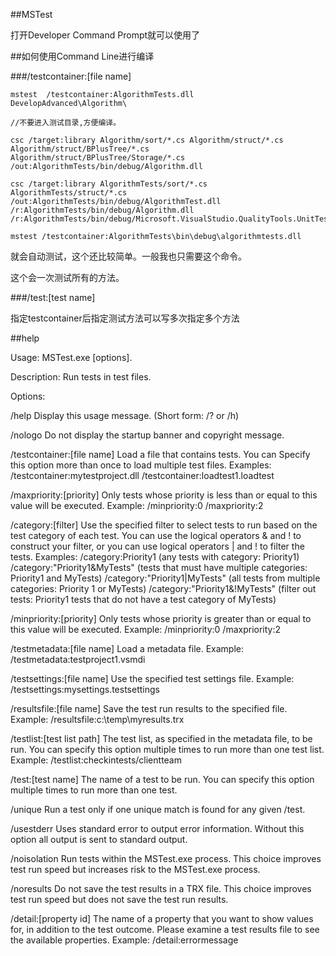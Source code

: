 ##MSTest

打开Developer Command Prompt就可以使用了

##如何使用Command Line进行编译

###/testcontainer:[file name] 

```
mstest  /testcontainer:AlgorithmTests.dll
DevelopAdvanced\Algorithm\

//不要进入测试目录,方便编译。

csc /target:library Algorithm/sort/*.cs Algorithm/struct/*.cs  Algorithm/struct/BPlusTree/*.cs Algorithm/struct/BPlusTree/Storage/*.cs  /out:AlgorithmTests/bin/debug/Algorithm.dll

csc /target:library AlgorithmTests/sort/*.cs AlgorithmTests/struct/*.cs  /out:AlgorithmTests/bin/debug/AlgorithmTest.dll /r:AlgorithmTests/bin/debug/Algorithm.dll  /r:AlgorithmTests/bin/debug/Microsoft.VisualStudio.QualityTools.UnitTestFramework.dll

mstest /testcontainer:AlgorithmTests\bin\debug\algorithmtests.dll

```  

就会自动测试，这个还比较简单。一般我也只需要这个命令。

这个会一次测试所有的方法。


###/test:[test name]  

指定testcontainer后指定测试方法可以写多次指定多个方法




##help

Usage:                      MSTest.exe [options].

Description:                        Run tests in test files.

Options:

  /help                             Display this usage message.
                                    (Short form: /? or /h)

  /nologo                           Do not display the startup banner and
                                    copyright message.

  /testcontainer:[file name]        Load a file that contains tests. You can
                                    Specify this option more than once to
                                    load multiple test files.
                                    Examples:
                                      /testcontainer:mytestproject.dll
                                      /testcontainer:loadtest1.loadtest

  /maxpriority:[priority]           Only tests whose priority is less than
                                    or equal to this value will be executed.
                                    Example:
                                    /minpriority:0 /maxpriority:2

  /category:[filter]                Use the specified filter to select tests
                                    to run based on the test category of each
                                    test.
                                    You can use the logical operators &
                                    and ! to construct your filter, or you
                                    can use logical operators | and ! to
                                    filter the tests.
                                    Examples:
                                    /category:Priority1
                                       (any tests with category: Priority1)
                                    /category:"Priority1&MyTests"
                                       (tests that must have multiple
                                        categories: Priority1 and MyTests)
                                    /category:"Priority1|MyTests"
                                       (all tests from multiple
                                        categories: Priority 1 or MyTests)
                                    /category:"Priority1&!MyTests"
                                       (filter out tests: Priority1 tests
                                         that do not have a test category
                                         of MyTests)

  /minpriority:[priority]           Only tests whose priority is greater than
                                    or equal to this value will be executed.
                                    Example:
                                    /minpriority:0 /maxpriority:2

  /testmetadata:[file name]         Load a metadata file.
                                    Example:
                                      /testmetadata:testproject1.vsmdi

  /testsettings:[file name]         Use the specified test settings file.
                                    Example:
                                      /testsettings:mysettings.testsettings

  /resultsfile:[file name]          Save the test run results to the specified
                                    file.
                                    Example:
                                      /resultsfile:c:\temp\myresults.trx

  /testlist:[test list path]        The test list, as specified in the metadata
                                    file, to be run. You can specify this
                                    option multiple times to run more than
                                    one test list.
                                    Example:
                                      /testlist:checkintests/clientteam

  /test:[test name]                 The name of a test to be run. You can
                                    specify this option multiple times to run
                                    more than one test.

  /unique                           Run a test only if one unique match is
                                    found for any given /test.

  /usestderr                        Uses standard error to output error
                                    information.  Without this option all
                                    output is sent to standard output.

  /noisolation                      Run tests within the MSTest.exe process.
                                    This choice improves test run speed but
                                    increases risk to the MSTest.exe process.

  /noresults                        Do not save the test results in a TRX file.
                                    This choice improves test run speed but
                                    does not save the test run results.

  /detail:[property id]             The name of a property that you want to
                                    show values for, in addition to the test
                                    outcome. Please examine a test results
                                    file to see the available properties.
                                    Example: /detail:errormessage